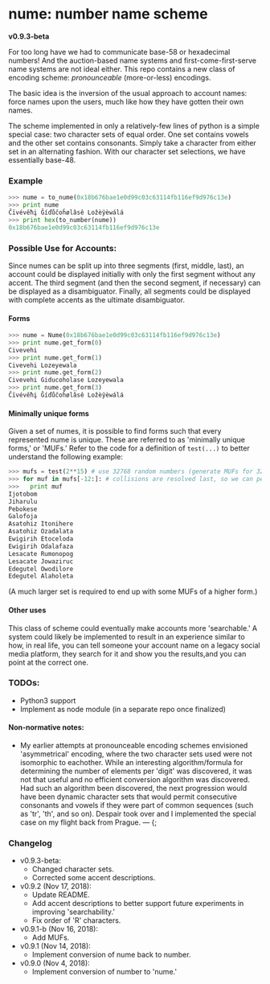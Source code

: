 # nume: number name scheme

**v0.9.3-beta**

For too long have we had to communicate base-58 or hexadecimal numbers! And the auction-based name systems and first-come-first-serve name systems are not ideal either. This repo contains a new class of encoding scheme: _pronounceable_ (more-or-less) encodings.

The basic idea is the inversion of the usual approach to account names: force names upon the users, much like how they have gotten their own names.

The scheme implemented in only a relatively-few lines of python is a simple special case: two character sets of equal order. One set contains vowels and the other set contains consonants. Simply take a character from either set in an alternating fashion. With our character set selections, we have essentially base-48.

### Example
```python
>>> nume = to_nume(0x18b676bae1e0d99c03c63114fb116ef9d976c13e)
>>> print nume
Ĉïvévěħį Ĝíďůĉoĥølâsê Ložèŷèwálá
>>> print hex(to_number(nume))
0x18b676bae1e0d99c03c63114fb116ef9d976c13e
```

### Possible Use for Accounts:
Since numes can be split up into three segments  (first, middle, last), an account could be displayed initially with only the first segment without any accent. The third segment (and then the second segment, if necessary) can be displayed as a disambiguator. Finally, all segments could be displayed with complete accents as the ultimate disambiguator.

#### Forms
```python
>>> nume = Nume(0x18b676bae1e0d99c03c63114fb116ef9d976c13e)
>>> print nume.get_form(0)
Civevehi
>>> print nume.get_form(1)
Civevehi Lozeyewala
>>> print nume.get_form(2)
Civevehi Giducoholase Lozeyewala
>>> print nume.get_form(3)
Ĉïvévěħį Ĝíďůĉoĥølâsê Ložèŷèwálá
```

#### Minimally unique forms
Given a set of numes, it is possible to find forms such that every represented nume is unique. These are referred to as 'minimally unique forms,' or 'MUFs.' Refer to the code for a definition of `test(...)` to better understand the following example:
```python
>>> mufs = test(2**15) # use 32768 random numbers (generate MUFs for 32K Ethereum addresses)
>>> for muf in mufs[-12:]: # collisions are resolved last, so we can peek at the end of the list
>>>   print muf
Ijotobom
Jiharulu
Pebokese
Galofoja
Asatohiz Itonihere
Asatohiz Ozadalata
Ewigirih Etoceloda
Ewigirih Odalafaza
Lesacate Rumonopog
Lesacate Jowaziruc
Edegutel Owodilore
Edegutel Alaholeta
```
(A much larger set is required to end up with some MUFs of a higher form.)

#### Other uses
This class of scheme could eventually make accounts more 'searchable.' A system could likely be implemented to result in an experience similar to how, in real life, you can tell someone your account name on a legacy social media platform, they search for it and show you the results,and you can point at the correct one.

### TODOs:
* Python3 support
* Implement as node module (in a separate repo once finalized)

#### Non-normative notes:
* My earlier attempts at pronounceable encoding schemes envisioned 'asymmetrical' encoding, where the two character sets used were not isomorphic to eachother. While an interesting algorithm/formula for determining the number of elements per 'digit' was discovered, it was not that useful and no efficient conversion algorithm was discovered. Had such an algorithm been discovered, the next progression would have been dynamic character sets that would permit consecutive consonants and vowels if they were part of common sequences (such as 'tr', 'th', and so on). Despair took over and I implemented the special case on my flight back from Prague. — {;

### Changelog
* v0.9.3-beta:
    * Changed character sets.
    * Corrected some accent descriptions.
* v0.9.2 (Nov 17, 2018):
    * Update README.
    * Add accent descriptions to better support future experiments in improving 'searchability.'
    * Fix order of 'R' characters.
* v0.9.1-b (Nov 16, 2018):
    * Add MUFs.
* v0.9.1 (Nov 14, 2018):
    * Implement conversion of nume back to number.
* v0.9.0 (Nov 4, 2018):
    * Implement conversion of number to 'nume.'